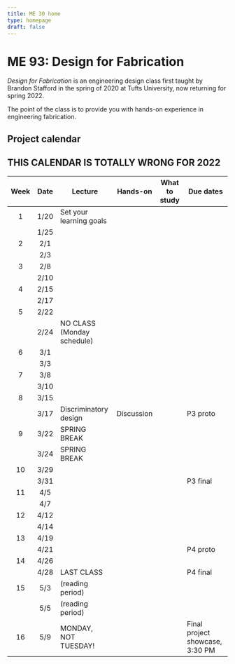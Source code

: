 ```yaml
---
title: ME 30 home
type: homepage
draft: false
---
```


# ME 93: Design for Fabrication

_Design for Fabrication_ is an engineering design class first taught by Brandon Stafford in the spring of 2020 at Tufts University, now returning for spring 2022.

The point of the class is to provide you with hands-on experience in engineering fabrication.

## Project calendar

## THIS CALENDAR IS TOTALLY WRONG FOR 2022
| Week | Date  | Lecture                                    | Hands-on                      | What to study                                                            | Due dates                                                     |
|:----:|:-----:|--------------------------------------------|-------------------------------|--------------------------------------------------------------------------|---------------------------------------------------------------|
|  1   | 1/20  | Set your learning goals                    |                               |                                                                          |                                                               |
|      | 1/25  |                                            |                               |                                                                          |                                                               |
|  2   | 2/1   |                                            |                               |                                                                          |                                                               |
|      | 2/3   |                                            |                               |                                                                          |                                                               |
|  3   | 2/8   |                                            |                               |                                                                          |                                                               |
|      | 2/10  |                                            |                               |                                                                          |                                                               |
|  4   | 2/15  |                                            |                               |                                                                          |                                                               |
|      | 2/17  |                                            |                               |                                                                          |                                                               |
|  5   | 2/22  |                                            |                               |                                                                          |                                                               |
|      | 2/24  | NO CLASS (Monday schedule)                 |                               |                                                                          |                                                               |
|  6   | 3/1   |                                            |                               |                                                                          |                                                               |
|      | 3/3   |                                            |                               |                                                                          |                                                               |
|  7   | 3/8   |                                            |                               |                                                                          |                                                               |
|      | 3/10  |                                            |                               |                                                                          |                                                               |
|  8   | 3/15  |                                            |                               |                                                                          |                                                               |
|      | 3/17  | Discriminatory design                      | Discussion                    |                                                                          | P3 proto                                                      |
|  9   | 3/22  | SPRING BREAK                               |                               |                                                                          |                                                               |
|      | 3/24  | SPRING BREAK                               |                               |                                                                          |                                                               |
|  10  | 3/29  |                                            |                               |                                                                          |                                                               |
|      | 3/31  |                                            |                               |                                                                          | P3 final                                                      |
|  11  | 4/5   |                                            |                               |                                                                          |                                                               |
|      | 4/7   |                                            |                               |                                                                          |                                                               |
|  12  | 4/12  |                                            |                               |                                                                          |                                                               |
|      | 4/14  |                                            |                               |                                                                          |                                                               |
|  13  | 4/19  |                                            |                               |                                                                          |                                                               |
|      | 4/21  |                                            |                               |                                                                          | P4 proto                                                      |
|  14  | 4/26  |                                            |                               |                                                                          |                                                               |
|      | 4/28  | LAST CLASS                                 |                               |                                                                          | P4 final                                                      |
|  15  | 5/3   | (reading period)                           |                               |                                                                          |                                                               |
|      | 5/5   | (reading period)                           |                               |                                                                          |                                                               |
|  16  | 5/9   | MONDAY, NOT TUESDAY!                       |                               |                                                                          | Final project showcase, 3:30 PM                               |

